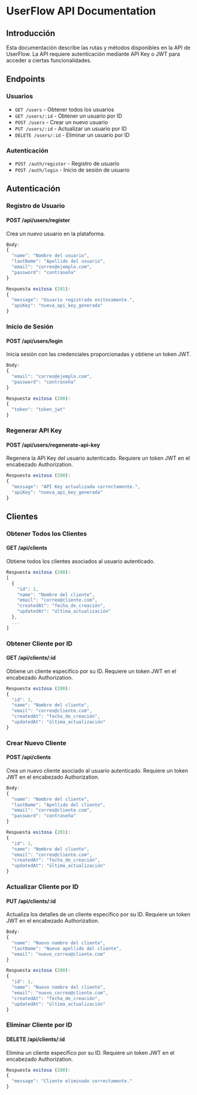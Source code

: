 # UserFlow API Documentation

## Introducción

Esta documentación describe las rutas y métodos disponibles en la API de UserFlow. La API requiere autenticación mediante API Key o JWT para acceder a ciertas funcionalidades.

## Endpoints

### Usuarios

- `GET /users` - Obtener todos los usuarios
- `GET /users/:id` - Obtener un usuario por ID
- `POST /users` - Crear un nuevo usuario
- `PUT /users/:id` - Actualizar un usuario por ID
- `DELETE /users/:id` - Eliminar un usuario por ID

### Autenticación

- `POST /auth/register` - Registro de usuario
- `POST /auth/login` - Inicio de sesión de usuario

## Autenticación

### Registro de Usuario

#### POST /api/users/register

Crea un nuevo usuario en la plataforma.

```javascript
Body:
{
  "name": "Nombre del usuario",
  "lastName": "Apellido del usuario",
  "email": "correo@ejemplo.com",
  "password": "contraseña"
}

Respuesta exitosa (201):
{
  "message": "Usuario registrado exitosamente.",
  "apiKey": "nueva_api_key_generada"
}
```

### Inicio de Sesión

#### POST /api/users/login

Inicia sesión con las credenciales proporcionadas y obtiene un token JWT.

```javascript
Body:
{
  "email": "correo@ejemplo.com",
  "password": "contraseña"
}

Respuesta exitosa (200):
{
  "token": "token_jwt"
}
```

### Regenerar API Key

#### POST /api/users/regenerate-api-key

Regenera la API Key del usuario autenticado. Requiere un token JWT en el encabezado Authorization.

```javascript
Respuesta exitosa (200):
{
  "message": "API Key actualizada correctamente.",
  "apiKey": "nueva_api_key_generada"
}
```

## Clientes

### Obtener Todos los Clientes

#### GET /api/clients

Obtiene todos los clientes asociados al usuario autenticado.

```javascript
Respuesta exitosa (200):
[
  {
    "id": 1,
    "name": "Nombre del cliente",
    "email": "correo@cliente.com",
    "createdAt": "fecha_de_creación",
    "updatedAt": "última_actualización"
  },
  ...
]
```

### Obtener Cliente por ID

#### GET /api/clients/:id

Obtiene un cliente específico por su ID. Requiere un token JWT en el encabezado Authorization.

```javascript
Respuesta exitosa (200):
{
  "id": 1,
  "name": "Nombre del cliente",
  "email": "correo@cliente.com",
  "createdAt": "fecha_de_creación",
  "updatedAt": "última_actualización"
}
```

### Crear Nuevo Cliente

#### POST /api/clients

Crea un nuevo cliente asociado al usuario autenticado. Requiere un token JWT en el encabezado Authorization.

```javascript
Body:
{
  "name": "Nombre del cliente",
  "lastName": "Apellido del cliente",
  "email": "correo@cliente.com",
  "password": "contraseña"
}

Respuesta exitosa (201):
{
  "id": 1,
  "name": "Nombre del cliente",
  "email": "correo@cliente.com",
  "createdAt": "fecha_de_creación",
  "updatedAt": "última_actualización"
}
```

### Actualizar Cliente por ID

#### PUT /api/clients/:id

Actualiza los detalles de un cliente específico por su ID. Requiere un token JWT en el encabezado Authorization.

```javascript
Body:
{
  "name": "Nuevo nombre del cliente",
  "lastName": "Nuevo apellido del cliente",
  "email": "nuevo_correo@cliente.com"
}

Respuesta exitosa (200):
{
  "id": 1,
  "name": "Nuevo nombre del cliente",
  "email": "nuevo_correo@cliente.com",
  "createdAt": "fecha_de_creación",
  "updatedAt": "última_actualización"
}
```

### Eliminar Cliente por ID

#### DELETE /api/clients/:id

Elimina un cliente específico por su ID. Requiere un token JWT en el encabezado Authorization.

```javascript
Respuesta exitosa (200):
{
  "message": "Cliente eliminado correctamente."
}
```
